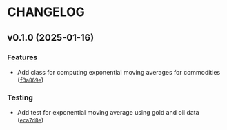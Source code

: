 # CHANGELOG


## v0.1.0 (2025-01-16)

### Features

- Add class for computing exponential moving averages for commodities
  ([`f3a869e`](https://github.com/AlexandreCohenSkalli/commomacrossoverbacktest/commit/f3a869e02e7f6a82a3a58a8691d65ac00de57c2a))

### Testing

- Add test for exponential moving average using gold and oil data
  ([`eca7d8e`](https://github.com/AlexandreCohenSkalli/commomacrossoverbacktest/commit/eca7d8ee567fafef1a5ff5400cee312d65d757c5))
